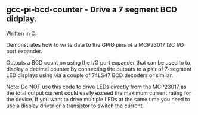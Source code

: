 ## gcc-pi-bcd-counter - Drive a 7 segment BCD didplay.

Written in C. 

Demonstrates how to write data to the GPIO pins of a MCP23017 I2C I/O port
expander.  

Outputs a BCD count on using the I/O port expander that can be used to to
display a decimal counter by connecting the outputs to a pair of 7-segment
LED displays using via a couple of 74LS47 BCD decoders or similar.

Note: Do NOT use this code to drive LEDs directly from the MCP23017 as the 
total output current could easily exceed the maximum current rating for the
device.  If you want to drive multiple LEDs at the same time you need to use
a display driver or a transistor to switch the current.

